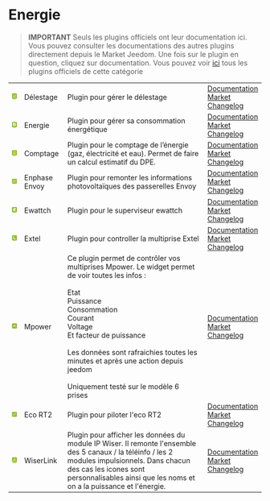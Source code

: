 
# Energie


>**IMPORTANT**
>Seuls les plugins officiels ont leur documentation ici. Vous pouvez consulter les documentations des autres plugins directement depuis le Market Jeedom. Une fois sur le plugin en question, cliquez sur documentation.
>Vous pouvez voir [ici](https://market.jeedom.com/index.php?v=d&p=market&type=plugin&categorie=energy) tous les plugins officiels de cette catégorie


| | | | |
|--- | --- | --- | ---|
|<img src="delestage/delestage_icon.png" class="pluginLogo" width="100" />|Délestage|Plugin pour gérer le délestage|[Documentation](delestage/index)<br/>[Market](https://market.jeedom.com/index.php?v=d&p=market_display&id=2616)<br/>[Changelog](delestage/changelog)|
|<img src="energy/energy_icon.png" class="pluginLogo" width="100" />|Energie|Plugin pour gérer sa consommation énergétique|[Documentation](energy/index)<br/>[Market](https://market.jeedom.com/index.php?v=d&p=market_display&id=54)<br/>[Changelog](energy/changelog)|
|<img src="energy2/energy2_icon.png" class="pluginLogo" width="100" />|Comptage|Plugin pour le comptage de l’énergie (gaz, électricité et eau). Permet de faire un calcul estimatif du DPE.|[Documentation](energy2/index)<br/>[Market](https://market.jeedom.com/index.php?v=d&p=market_display&id=3591)<br/>[Changelog](energy2/changelog)|
|<img src="envoy/envoy_icon.png" class="pluginLogo" width="100" />|Enphase Envoy|Plugin pour remonter les informations photovoltaïques des passerelles Envoy|[Documentation](envoy/index)<br/>[Market](https://market.jeedom.com/index.php?v=d&p=market_display&id=3992)<br/>[Changelog](envoy/changelog)|
|<img src="ewattch/ewattch_icon.png" class="pluginLogo" width="100" />|Ewattch|Plugin pour le superviseur ewattch|[Documentation](ewattch/index)<br/>[Market](https://market.jeedom.com/index.php?v=d&p=market_display&id=1668)<br/>[Changelog](ewattch/changelog)|
|<img src="extel/extel_icon.png" class="pluginLogo" width="100" />|Extel|Plugin pour controller la multiprise Extel|[Documentation](extel/index)<br/>[Market](https://market.jeedom.com/index.php?v=d&p=market_display&id=2979)<br/>[Changelog](extel/changelog)|
|<img src="mpower/mpower_icon.png" class="pluginLogo" width="100" />|Mpower|Ce plugin permet de contrôler vos multiprises Mpower. Le widget permet de voir toutes les infos :<br/><br/>Etat<br/>Puissance<br/>Consommation<br/>Courant<br/>Voltage<br/>Et facteur de puissance<br/><br/>Les données sont rafraichies toutes les minutes et après une action depuis jeedom<br/><br/>Uniquement testé sur le modèle 6 prises|[Documentation](mpower/index)<br/>[Market](https://market.jeedom.com/index.php?v=d&p=market_display&id=2181)<br/>[Changelog](mpower/changelog)|
|<img src="rt2/rt2_icon.png" class="pluginLogo" width="100" />|Eco RT2|Plugin pour piloter l'eco RT2|[Documentation](rt2/index)<br/>[Market](https://market.jeedom.com/index.php?v=d&p=market_display&id=2918)<br/>[Changelog](rt2/changelog)|
|<img src="wiserlink/wiserlink_icon.png" class="pluginLogo" width="100" />|WiserLink|Plugin pour afficher les données du module IP Wiser. Il remonte l'ensemble des 5 canaux / la téléinfo / les 2 modules impulsionnels. Dans chacun des cas les icones sont personnalisables ainsi que les noms et on a la puissance et l'énergie.|[Documentation](wiserlink/index)<br/>[Market](https://market.jeedom.com/index.php?v=d&p=market_display&id=2938)<br/>[Changelog](wiserlink/changelog)|

